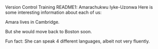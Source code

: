 Version Control Training README1: Amarachukwu Iyke-Uzonwa
Here is some interesting information about each of us: 

Amara lives in Cambridge.

But she would move back to Boston soon.

Fun fact: She can speak 4 different languages, albeit not very fluently.

